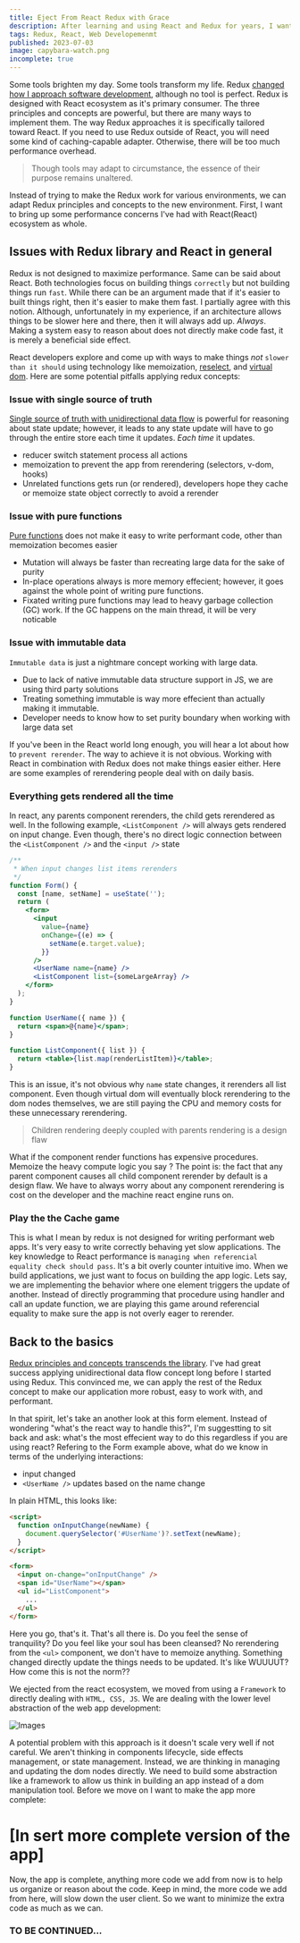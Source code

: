 ```yaml
---
title: Eject From React Redux with Grace
description: After learning and using React and Redux for years, I want to take some time sit back and brainstorm how would I build a web app from scratch.
tags: Redux, React, Web Developemenmt
published: 2023-07-03
image: capybara-watch.png
incomplete: true
---
```


Some tools brighten my day. Some tools transform my life. Redux [changed how I approach software development](/post/redux), although no tool is perfect. Redux is designed with React ecosystem as it's primary consumer. The three principles and concepts are powerful, but there are many ways to implement them. The way Redux approaches it is specifically tailored toward React. If you need to use Redux outside of React, you will need some kind of caching-capable adapter. Otherwise, there will be too much performance overhead.

> Though tools may adapt to circumstance, the essence of their purpose remains unaltered.

Instead of trying to make the Redux work for various environments, we can adapt Redux principles and concepts to the new environment. First, I want to bring up some performance concerns I've had with React(React) ecosystem as whole.

## Issues with Redux library and React in general

Redux is not designed to maximize performance. Same can be said about React. Both technologies focus on building things `correctly` but not building things run `fast`. While there can be an argument made that if it's easier to built things right, then it's easier to make them fast. I partially agree with this notion. Although, unfortunately in my experience, if an architecture allows things to be slower here and there, then it will always add up. _Always_. Making a system easy to reason about does not directly make code fast, it is merely a beneficial side effect.

React developers explore and come up with ways to make things _not_ `slower than it should` using technology like memoization, [reselect](https://www.npmjs.com/package/reselect), and [virtual dom](https://www.npmjs.com/package/React-dom). Here are some potential pitfalls applying redux concepts:

### Issue with single source of truth

[Single source of truth with unidirectional data flow](</post/redux#single-source-of-truth-with-unidirectional-data-flow-(udf)>) is powerful for reasoning about state update; however, it leads to any state update will have to go through the entire store each time it updates. _Each time_ it updates.

- reducer switch statement process all actions
- memoization to prevent the app from rerendering (selectors, v-dom, hooks)
- Unrelated functions gets run (or rendered), developers hope they cache or memoize state object correctly to avoid a rerender

### Issue with pure functions

[Pure functions](/post/redux#pure-functions-with-kickass-compositions) does not make it easy to write performant code, other than memoization becomes easier

- Mutation will always be faster than recreating large data for the sake of purity
- In-place operations always is more memory effecient; however, it goes against the whole point of writing pure functions.
- Fixated writing pure functions may lead to heavy garbage collection (GC) work. If the GC happens on the main thread, it will be very noticable

### Issue with immutable data

`Immutable data` is just a nightmare concept working with large data.

- Due to lack of native immutable data structure support in JS, we are using third party solutions
- Treating something immutable is way more effecient than actually making it immutable.
- Developer needs to know how to set purity boundary when working with large data set

If you've been in the React world long enough, you will hear a lot about how to `prevent rerender`. The way to achieve it is not obvious. Working with React in combination with Redux does not make things easier either. Here are some examples of rerendering people deal with on daily basis.

### Everything gets rendered all the time

In react, any parents component rerenders, the child gets rerendered as well. In the following example, `<ListComponent />` will always gets rendered on input change. Even though, there's no direct logic connection between the `<ListComponent />` and the `<input />` state

```jsx
/**
 * When input changes list items rerenders
 */
function Form() {
  const [name, setName] = useState('');
  return (
    <form>
      <input
        value={name}
        onChange={(e) => {
          setName(e.target.value);
        }}
      />
      <UserName name={name} />
      <ListComponent list={someLargeArray} />
    </form>
  );
}

function UserName({ name }) {
  return <span>@{name}</span>;
}

function ListComponent({ list }) {
  return <table>{list.map(renderListItem)}</table>;
}
```

This is an issue, it's not obvious why `name` state changes, it rerenders all list component. Even though virtual dom will eventually block rerendering to the dom nodes themselves, we are still paying the CPU and memory costs for these unnecessary rerendering.

> Children rendering deeply coupled with parents rendering is a design flaw

What if the component render functions has expensive procedures. Memoize the heavy compute logic you say ? The point is: the fact that any parent component causes all child component rerender by default is a design flaw. We have to always worry about any component rerendering is cost on the developer and the machine react engine runs on.

### Play the the Cache game

This is what I mean by redux is not designed for writing performant web apps. It's very easy to write correctly behaving yet slow applications. The key knowledge to React performance is `managing when referencial equality check should pass`. It's a bit overly counter intuitive imo. When we build applications, we just want to focus on building the app logic. Lets say, we are implementing the behavior where one element triggers the update of another. Instead of directly programming that procedure using handler and call an update function, we are playing this game around referencial equality to make sure the app is not overly eager to rerender.

## Back to the basics

[Redux principles and concepts transcends the library](</post/redux#single-source-of-truth-with-unidirectional-data-flow-(udf)>). I've had great success applying unidirectional data flow concept long before I started using Redux. This convinced me, we can apply the rest of the Redux concept to make our application more robust, easy to work with, and performant.

In that spirit, let's take an another look at this form element. Instead of wondering "what's the react way to handle this?", I'm suggestting to sit back and ask: what's the most effecient way to do this regardless if you are using react? Refering to the Form example above, what do we know in terms of the underlying interactions:

- input changed
- `<UserName />` updates based on the name change

In plain HTML, this looks like:

```html
<script>
  function onInputChange(newName) {
    document.querySelector('#UserName')?.setText(newName);
  }
</script>

<form>
  <input on-change="onInputChange" />
  <span id="UserName"></span>
  <ul id="ListComponent">
    ...
  </ul>
</form>
```

Here you go, that's it. That's all there is. Do you feel the sense of tranquility? Do you feel like your soul has been cleansed? No rerendering from the `<ul>` component, we don't have to memoize anything. Something changed directly update the things needs to be updated. It's like WUUUUT? How come this is not the norm??

We ejected from the react ecosystem, we moved from using a `Framework` to directly dealing with `HTML, CSS, JS`. We are dealing with the lower level abstraction of the web app development:

![Images](/static/img/posts/web-app-abstraction.png)

A potential problem with this approach is it doesn't scale very well if not careful. We aren't thinking in components lifecycle, side effects management, or state management. Instead, we are thinking in managing and updating the dom nodes directly. We need to build some abstraction like a framework to allow us think in building an app instead of a dom manipulation tool. Before we move on I want to make the app more complete:

# [In sert more complete version of the app]

Now, the app is complete, anything more code we add from now is to help us organize or reason about the code. Keep in mind, the more code we add from here, will slow down the user client. So we want to minimize the extra code as much as we can.

### TO BE CONTINUED...
